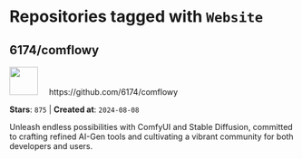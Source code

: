 # Repositories tagged with `Website`


## 6174/comflowy


<a href='https://github.com/6174/comflowy'>
<img src="https://avatars.githubusercontent.com/u/3872872?v=4" width="50" height="50"></a> &nbsp; &nbsp; https://github.com/6174/comflowy

**Stars**: `875` | **Created at**: `2024-08-08`


Unleash endless possibilities with ComfyUI and Stable Diffusion, committed to crafting refined AI-Gen tools and cultivating a vibrant community for both developers and users. 
